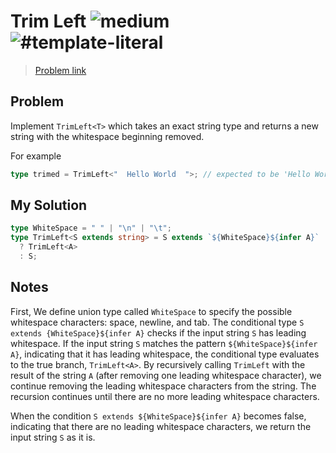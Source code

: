 <h1>Trim Left <img src="https://img.shields.io/badge/-medium-d9901a" alt="medium"/> <img src="https://img.shields.io/badge/-%23template--literal-999" alt="#template-literal"/></h1>

> [Problem link](https://github.com/type-challenges/type-challenges/blob/main/questions/00106-medium-trimleft)

<h2> Problem </h2>

Implement `TrimLeft<T>` which takes an exact string type and returns a new string with the whitespace beginning removed.

For example

```ts
type trimed = TrimLeft<"  Hello World  ">; // expected to be 'Hello World  '
```

<h2> My Solution </h2>

```ts
type WhiteSpace = " " | "\n" | "\t";
type TrimLeft<S extends string> = S extends `${WhiteSpace}${infer A}`
  ? TrimLeft<A>
  : S;
```

<h2> Notes </h2>

First, We define union type called `WhiteSpace` to specify the possible whitespace characters: space, newline, and tab.
The conditional type `S extends {WhiteSpace}${infer A}` checks if the input string `S` has leading whitespace.
If the input string `S` matches the pattern `${WhiteSpace}${infer A}`, indicating that it has leading whitespace, the conditional type evaluates to the true branch, `TrimLeft<A>`.
By recursively calling `TrimLeft` with the result of the string `A` (after removing one leading whitespace character), we continue removing the leading whitespace characters from the string.
The recursion continues until there are no more leading whitespace characters.

When the condition `S extends ${WhiteSpace}${infer A}` becomes false, indicating that there are no leading whitespace characters, we return the input string `S` as it is.
